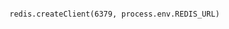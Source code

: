 <!-- usedin: [ _includes/_inlines/Deployment/Node/application-settings-node] - layout:code post: application-settings-node_redis -->

```

redis.createClient(6379, process.env.REDIS_URL)

```
